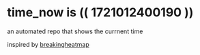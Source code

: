 # time_now is (( 1721012400190 ))

an automated repo that shows the currnent time

inspired by [breakingheatmap](https://github.com/breakingheatmap/breakingheatmap)